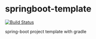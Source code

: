 springboot-template
===================

[![Build Status](https://travis-ci.org/daicham/springboot-template.svg?branch=master)](https://travis-ci.org/daicham/springboot-template)


spring-boot project template with gradle
